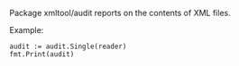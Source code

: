 Package xmltool/audit reports on the contents of XML files.

Example:

    audit := audit.Single(reader)
    fmt.Print(audit)